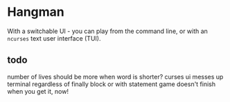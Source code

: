 
# Hangman

With a switchable UI - you can play from the command line, or with an `ncurses` text user interface (TUI).

## todo

number of lives should be more when word is shorter?
curses ui messes up terminal regardless of finally block or with statement
game doesn't finish when you get it, now!
